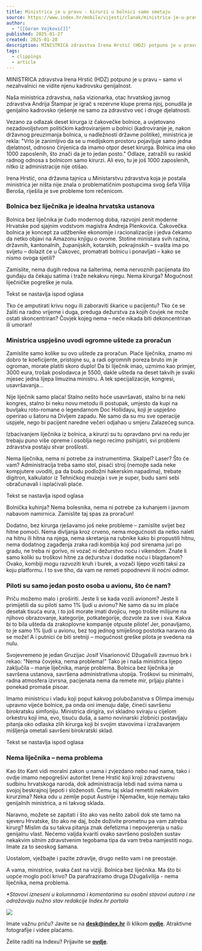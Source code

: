 ```yaml
---
title: Ministrica je u pravu - kirurzi u bolnici samo smetaju
source: https://www.index.hr/mobile/vijesti/clanak/ministrica-je-u-pravu-kirurzi-u-bolnici-samo-smetaju/2636343.aspx?index_ref=potpisano_box_m)
author:
  - "[[Goran Vojković]]"
published: 2025-01-27
created: 2025-01-28
description: MINISTRICA zdravstva Irena Hrstić (HDZ) potpuno je u pravu – samo vi nezahvalnici ne vidite njenu kadrovsku genijalnost.
tags:
  - clippings
  - article
---
```

MINISTRICA zdravstva Irena Hrstić (HDZ) potpuno je u pravu – samo vi nezahvalnici ne vidite njenu kadrovsku genijalnost.

Naša ministrica zdravstva, naša vizionarka, otac hrvatskog javnog zdravstva Andrija Štampar je igrač s rezervne klupe prema njoj, ponudila je genijalno kadrovsko rješenje ne samo za zdravstvo već i druge djelatnosti.

Vezano za odlazak deset kirurga iz čakovečke bolnice, a uvjetovano nezadovoljstvom političkim kadroviranjem u bolnici (kadroviranje je, nakon državnog preuzimanja bolnica, u nadležnosti državne politike), ministrica je rekla: "Vrlo je zanimljivo da se u medijskom prostoru pojavljuje samo jedna djelatnost, odnosno činjenica da imamo otpor deset kirurga. Bolnica ima oko 1000 zaposlenih, što znači da je to jedan posto." Odlaze, zatražili su raskid radnog odnosa s bolnicom samo kirurzi. Ali evo, tu je još 1000 zaposlenih, nitko iz administracije nije otišao.

Irena Hrstić, ona državna tajnica u Ministarstvu zdravstva koja je postala ministrica jer ništa nije znala o problematičnim postupcima svog šefa Vilija Beroša, riješila je sve probleme tom rečenicom.

### Bolnica bez liječnika je idealna hrvatska ustanova

Bolnica bez liječnika je čudo modernog doba, razvojni zenit moderne Hrvatske pod sjajnim vodstvom magistra Andreja Plenkovića. Čakovečka bolnica je koncept za udžbenike ekonomije i racionalizacije i jedva čekamo da netko objavi na Amazonu knjigu o ovome. Stotine ministara svih razina, državnih, kantonalnih, županijskih, kotarskih, pokrajinskih – svašta ima po svijetu – dolazit će u Čakovec, promatrati bolnicu i ponavljati – kako se nismo ovoga sjetili?

Zamislite, nema dugih redova na šalterima, nema nervoznih pacijenata što gunđaju da čekaju satima i traže nekakvu njegu. Nema kirurga? Mogućnost liječničke pogreške je nula.

Tekst se nastavlja ispod oglasa

Tko će amputirati krivu nogu ili zaboraviti škarice u pacijentu? Tko će se žaliti na radno vrijeme i duga, preduga dežurstva za kojih čovjek ne može ostati skoncentriran? Čovjek kojeg nema – neće nikada biti dekoncentriran ili umoran!

### Ministrica uspješno uvodi ogromne uštede za proračun

Zamislite samo kolike su ovo uštede za proračun. Plaće liječnika, znamo mi dobro te koeficijente, pristojne su, a radi ogromnih poreza bruto im je ogroman, morate platiti skoro duplo! Da bi liječnik imao, uzmimo kao primjer, 3000 eura, trošak poslodavca je 5500, dakle ušteda na deset takvih je svaki mjesec jedna lijepa limuzina ministru. A tek specijalizacije, kongresi, usavršavanja... 

Nije liječnik samo plaća! Stalno nešto hoće usavršavati, stalno bi na neki kongres, stalno bi neku novu metodu ili postupak, umjesto da kupi na buvljaku roto-romane o legendarnom Doc Hollidayu, koji je uspješno operirao u šatoru na Divljem zapadu. Ne samo da su mu sve operacije uspjele, nego bi pacijent naredne večeri odjahao u smjeru Zalazećeg sunca.

Izbacivanjem liječnika iz bolnica, a kirurzi su tu opravdano prvi na redu jer trebaju puno više opreme i osoblja nego recimo psihijatri, svi problemi zdravstva postaju stvar prošlosti.

Nema liječnika, nema ni potrebe za instrumentima. Skalpel? Laser? Što će vam? Administracija treba samo stol, pisaći stroj (nemojte sada neke kompjutere uvoditi, pa da budu podložni hakerskim napadima), trebate digitron, kalkulator iz Tehničkog muzeja i sve je super, budu sami sebi obračunavali i isplaćivali plaće.

Tekst se nastavlja ispod oglasa

Bolnička kuhinja? Nema bolesnika, nema ni potrebe za kuhanjem i javnom nabavom namirnica. Zamislite taj spas za proračun!

Dodatno, bez kirurga rješavamo još neke probleme – zamislite svijet bez hitne pomoći. Nema divljanja kroz crveno, nema mogućnosti da netko naleti na hitnu ili hitna na njega, nema skretanja na rubnike kako bi propustili hitnu, nema dodatnog zagađenja zraka radi kombija koji pod sirenama juri po gradu, ne treba ni gorivo, ni vozač ni dežurstvo noću i vikendom. Znate li samo koliki su troškovi hitne za dežurstva i dodatke noću i blagdanom? Ovako, kombiji mogu razvoziti kruh i burek, a vozači lijepo voziti taksi za koju platformu. I to sve tiho, da vam ne remeti popodnevni ili noćni odmor.

### Piloti su samo jedan posto osoba u avionu, što će nam?

Priču možemo malo i proširiti. Jeste li se kada vozili avionom? Jeste li primijetili da su piloti samo 1% ljudi u avionu? Ne samo da su im plaće desetak tisuća eura, i to još morate imati dvojicu, nego trošite milijune na njihovo obrazovanje, kategorije, potkategorije, dozvole za sve i sva. Kakva bi to bila ušteda da zrakoplovne kompanije otpuste pilote! Jer, ponavljamo, to je samo 1% ljudi u avionu, bez tog jednog smiješnog postotka naravno da se može! A i putnici će biti sretniji – mogućnost greške pilota je svedena na nulu.

Svojevremeno je jedan Gruzijac Josif Visarionovič Džugašvili zavrnuo brk i rekao: "Nema čovjeka, nema problema!" Tako je i naša ministrica lijepo zaključila – manje liječnika, manje problema. Bolnica bez liječnika je savršena ustanova, savršena administrativna utopija. Troškovi su minimalni, radna atmosfera izvrsna, pacijenata nema da remete mir, prljaju plahte i ponekad promaše pisoar. 

Imamo ministricu i vladu koji poput kakvog polubožanstva s Olimpa imenuju upravno vijeće bolnice, pa onda oni imenuju dalje, čineći savršenu birokratsku simfoniju. Ministrica dirigira, svi skladno sviraju u cijelom orkestru koji ima, evo, tisuću duša, a samo novinarski zlobnici postavljaju pitanja oko odlaska zlih kirurga koji bi svojim stavovima i izražavanjem mišljenja ometali savršeni birokratski sklad.

Tekst se nastavlja ispod oglasa

### Nema liječnika – nema problema

Kao što Kant vidi moralni zakon u nama i zvjezdano nebo nad nama, tako i ovdje imamo nepogrešivi autoritet Irene Hrstić koji kroji zdravstvenu sudbinu hrvatskoga naroda, dok administracija lebdi nad svima nama u svojoj beskrajnoj ljepoti i složenosti. Čemu taj sklad remetiti nekakvim kirurzima? Neka odu u zemlje poput Austrije i Njemačke, koje nemaju tako genijalnih ministrica, a ni takvog sklada.

Naravno, možete se zapitati i što ako vas nešto zaboli dok ste tamo na sjeveru Hrvatske, što ako ne daj, bože doživite prometnu pa vam zatreba kirurg? Mislim da su takva pitanja znak defetizma i nepovjerenja u našu genijalnu vlast. Nećemo valjda kvariti ovako savršeno posložen sustav nekakvim sitnim zdravstvenim tegobama tipa da vam treba namjestiti nogu. Imate za to seoskog šamana.

Uostalom, vježbajte i pazite zdravlje, drugo nešto vam i ne preostaje.

A vama, ministrice, svaka čast na viziji. Bolnica bez liječnika. Ma što bi uopće moglo poći krivo? Da parafraziramo druga Džugašvilija - nema liječnika, nema problema.

*\*Stavovi izneseni u kolumnama i komentarima su osobni stavovi autora i ne odražavaju nužno stav redakcije Index.hr portala*

![](https://www.index.hr/Content/img/article-cta.svg)

Imate važnu priču? Javite se na **[desk@index.hr](https://www.index.hr/mobile/vijesti/clanak/ministrica-je-u-pravu-kirurzi-u-bolnici-samo-smetaju/)** ili klikom **[ovdje](https://www.index.hr/mobile/posaljite-pricu)**. Atraktivne fotografije i videe plaćamo.

Želite raditi na Indexu? Prijavite se **[ovdje](https://jobs.index.hr/)**.